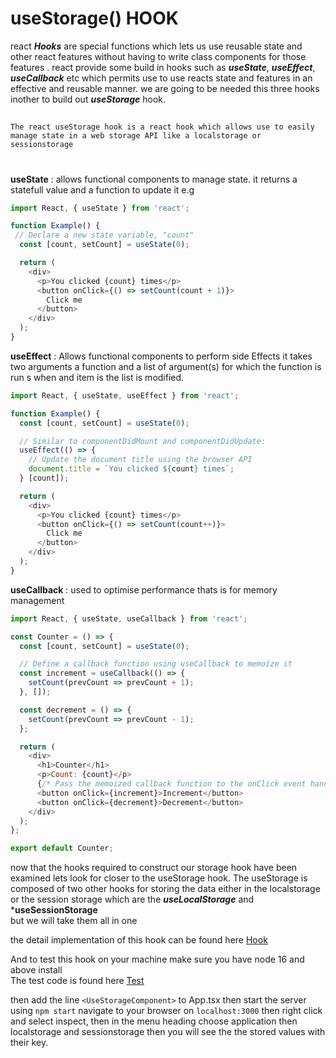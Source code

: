 #             useStorage()  HOOK

 
react ***Hooks*** are special functions which lets us use reusable state and other react features without having to write class components for those features . react provide some build in hooks such as ***useState***, ***useEffect***, ***useCallback*** etc which permits use to use reacts state and features in an effective and reusable manner. we are going to be needed this three hooks inother to build out ***useStorage*** hook. 

##
    The react useStorage hook is a react hook which allows use to easily manage state in a web storage API like a localstorage or sessionstorage
#

**useState** : allows functional components to manage state. it returns a statefull value and a function to update it e.g
    
```javascript
import React, { useState } from 'react';

function Example() {
 // Declare a new state variable, "count"
  const [count, setCount] = useState(0);

  return (
    <div>
      <p>You clicked {count} times</p>
      <button onClick={() => setCount(count + 1)}>
        Click me
      </button>
    </div>
  );
}
```
**useEffect** : Allows functional components to perform side Effects it takes two arguments a function and a list of argument(s) for which the function is run s when and item is the list is modified.

```javascript
import React, { useState, useEffect } from 'react';

function Example() {
  const [count, setCount] = useState(0);

  // Similar to componentDidMount and componentDidUpdate:
  useEffect(() => {
    // Update the document title using the browser API
    document.title = `You clicked ${count} times`;
  } [count]);

  return (
    <div>
      <p>You clicked {count} times</p>
      <button onClick={() => setCount(count++)}>
        Click me
      </button>
    </div>
  );
}
```
**useCallback** : used to optimise performance thats is for memory management
```javascript
import React, { useState, useCallback } from 'react';

const Counter = () => {
  const [count, setCount] = useState(0);

  // Define a callback function using useCallback to memoize it
  const increment = useCallback(() => {
    setCount(prevCount => prevCount + 1);
  }, []);

  const decrement = () => {
    setCount(prevCount => prevCount - 1);
  };

  return (
    <div>
      <h1>Counter</h1>
      <p>Count: {count}</p>
      {/* Pass the memoized callback function to the onClick event handler */}
      <button onClick={increment}>Increment</button>
      <button onClick={decrement}>Decrement</button>
    </div>
  );
};

export default Counter;
```
now that the hooks required to construct our storage hook have been examined lets look for closer to the useStorage hook.
The useStorage is composed of two other hooks for storing the data either in the localstorage or the session storage which are the ***useLocalStorage*** and ***useSessionStorage**<br>
but we will take them all in one 

the detail implementation of this hook can be found here [Hook](../power-pay-frontend/src/Hooks/useStorage.ts)<br>

And to test this hook on your machine make sure you have node 16 and above install  
The test code is found here [Test](../power-pay-frontend/src/Tests/useStorageTest.tsx)

then add the line `<UseStorageComponent>` to App.tsx then start the server using `npm start` navigate to your browser on `localhost:3000` then right click and select inspect, then in the menu heading choose application then localstorage and sessionstorage then you will see the the stored values with their key.